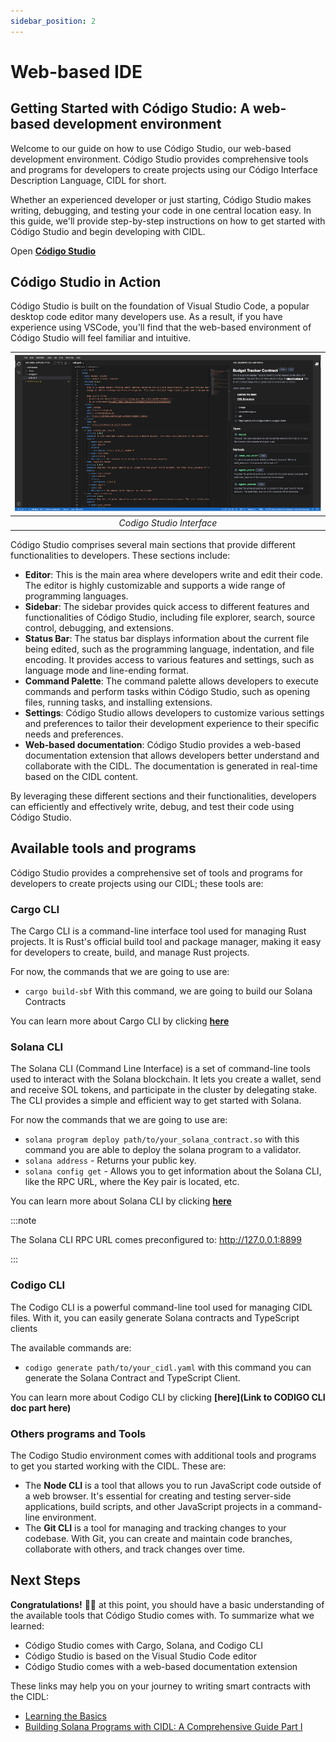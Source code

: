 ```yaml
---
sidebar_position: 2
---
```


# Web-based IDE

## Getting Started with Código Studio: A web-based development environment
Welcome to our guide on how to use Código Studio, our web-based development environment. Código Studio provides comprehensive tools and programs for developers to create projects using our Código Interface Description Language, CIDL for short.

Whether an experienced developer or just starting, Código Studio makes writing, debugging, and testing your code in one central location easy. In this guide, we'll provide step-by-step instructions on how to get started with Código Studio and begin developing with CIDL.

Open **[Código Studio](https://studio.codigo.ai)**

## Código Studio in Action
Código Studio is built on the foundation of Visual Studio Code, a popular desktop code editor many developers use. As a result, if you have experience using VSCode, you'll find that the web-based environment of Código Studio will feel familiar and intuitive.

| ![Codigo Studio](../../static/img/Codigo-Studio.png) |
| :-------------------------------------------------: |
|                 *Codigo Studio Interface*           |

Código Studio comprises several main sections that provide different functionalities to developers. These sections include:
- **Editor**: This is the main area where developers write and edit their code. The editor is highly customizable and supports a wide range of programming languages.
- **Sidebar**: The sidebar provides quick access to different features and functionalities of Código Studio, including file explorer, search, source control, debugging, and extensions.
- **Status Bar**: The status bar displays information about the current file being edited, such as the programming language, indentation, and file encoding. It provides access to various features and settings, such as language mode and line-ending format.
- **Command Palette**: The command palette allows developers to execute commands and perform tasks within Código Studio, such as opening files, running tasks, and installing extensions.
- **Settings**: Código Studio allows developers to customize various settings and preferences to tailor their development experience to their specific needs and preferences.
- **Web-based documentation**: Código Studio provides a web-based documentation extension that allows developers better understand and collaborate with the CIDL. The documentation is generated in real-time based on the CIDL content.

By leveraging these different sections and their functionalities, developers can efficiently and effectively write, debug, and test their code using Código Studio.

## Available tools and programs
Código Studio provides a comprehensive set of tools and programs for developers to create projects using our CIDL; these tools are:

### Cargo CLI
The Cargo CLI is a command-line interface tool used for managing Rust projects. It is Rust's official build tool and package manager, making it easy for developers to create, build, and manage Rust projects.

For now, the commands that we are going to use are:

- `cargo build-sbf` With this command, we are going to build our Solana Contracts

You can learn more about Cargo CLI by clicking **[here](https://doc.rust-lang.org/cargo/commands/index.html)**

### Solana CLI

The Solana CLI (Command Line Interface) is a set of command-line tools used to interact with the Solana blockchain. It lets you create a wallet, send and receive SOL tokens, and participate in the cluster by delegating stake. The CLI provides a simple and efficient way to get started with Solana.

For now the commands that we are going to use are:

- `solana program deploy path/to/your_solana_contract.so` with this command you are able to deploy the solana program to a validator.
- `solana address` - Returns your public key.
- `solana config get` - Allows you to get information about the Solana CLI, like the RPC URL, where the Key pair is located, etc.

You can learn more about Solana CLI by clicking **[here](https://docs.solana.com/cli/conventions)**

:::note

The Solana CLI RPC URL comes preconfigured to: http://127.0.0.1:8899

:::

### Codigo CLI

The Codigo CLI is a powerful command-line tool used for managing CIDL files. With it, you can easily generate Solana contracts and TypeScript clients

The available commands are:

- `codigo generate path/to/your_cidl.yaml` with this command you can generate the Solana Contract and TypeScript Client. 

You can learn more about Codigo CLI by clicking **[here](Link to CODIGO CLI doc part here)**

### Others programs and Tools

The Codigo Studio environment comes with additional tools and programs to get you started working with the CIDL. These are:

- The **Node CLI** is a tool that allows you to run JavaScript code outside of a web browser. It's essential for creating and testing server-side applications, build scripts, and other JavaScript projects in a command-line environment.
- The **Git CLI** is a tool for managing and tracking changes to your codebase. With Git, you can create and maintain code branches, collaborate with others, and track changes over time.

## Next Steps

**Congratulations!** 🎉👏 at this point, you should have a basic understanding of the available tools that Código Studio comes with. To summarize what we learned:

- Código Studio comes with Cargo, Solana, and Codigo CLI
- Código Studio is based on the Visual Studio Code editor
- Código Studio comes with a web-based documentation extension 

These links may help you on your journey to writing smart contracts with the CIDL:

- [Learning the Basics](#)
- [Building Solana Programs with CIDL: A Comprehensive Guide Part I](#)
